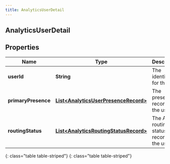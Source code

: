 ```yaml
---
title: AnalyticsUserDetail
---
```

## AnalyticsUserDetail


## Properties

| Name | Type | Description | Notes |
| ------------ | ------------- | ------------- | ------------- |
| **userId** | **String** | The identifier for the user |  [optional] |
| **primaryPresence** | [**List&lt;AnalyticsUserPresenceRecord&gt;**](AnalyticsUserPresenceRecord.html) | The presence records for the user |  [optional] |
| **routingStatus** | [**List&lt;AnalyticsRoutingStatusRecord&gt;**](AnalyticsRoutingStatusRecord.html) | The ACD routing status records for the user |  [optional] |
{: class="table table-striped"}
{: class="table table-striped"}


